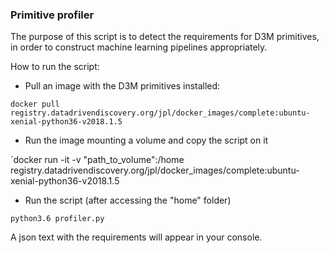 ### Primitive profiler

The purpose of this script is to detect the requirements for D3M primitives, in order to construct machine learning pipelines appropriately.

How to run the script:

* Pull an image with the D3M primitives installed:

`docker pull registry.datadrivendiscovery.org/jpl/docker_images/complete:ubuntu-xenial-python36-v2018.1.5`

* Run the image mounting a volume and copy the script on it

`docker run -it -v "path_to_volume":/home registry.datadrivendiscovery.org/jpl/docker_images/complete:ubuntu-xenial-python36-v2018.1.5

* Run the script (after accessing the "home" folder)

`python3.6 profiler.py`

A json text with the requirements will appear in your console.